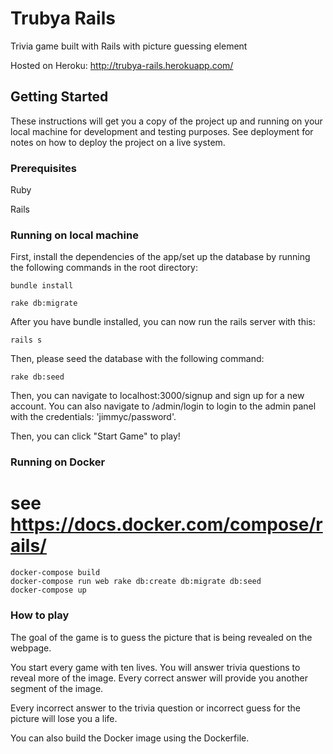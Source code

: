 # Trubya Rails

Trivia game built with Rails with picture guessing element

Hosted on Heroku: http://trubya-rails.herokuapp.com/

## Getting Started

These instructions will get you a copy of the project up and running on your local machine for development and testing purposes. See deployment for notes on how to deploy the project on a live system.

### Prerequisites
Ruby

Rails

### Running on local machine

First, install the dependencies of the app/set up the database by running the following commands in the root directory:

```
bundle install

rake db:migrate

```


After you have bundle installed, you can now run the rails server with this:

```
rails s
```

Then, please seed the database with the following command:

```
rake db:seed
```

Then, you can navigate to localhost:3000/signup and sign up for a new account. You can also navigate to /admin/login to login to the admin panel with the credentials: 'jimmyc/password'.

Then, you can click "Start Game" to play!

### Running on Docker

# see https://docs.docker.com/compose/rails/
```
docker-compose build
docker-compose run web rake db:create db:migrate db:seed
docker-compose up
```

### How to play

The goal of the game is to guess the picture that is being revealed on the webpage.

You start every game with ten lives. You will answer trivia questions to reveal more of the image. Every correct answer will provide you another segment of the image.

Every incorrect answer to the trivia question or incorrect guess for the picture will lose you a life.

You can also build the Docker image using the Dockerfile.
